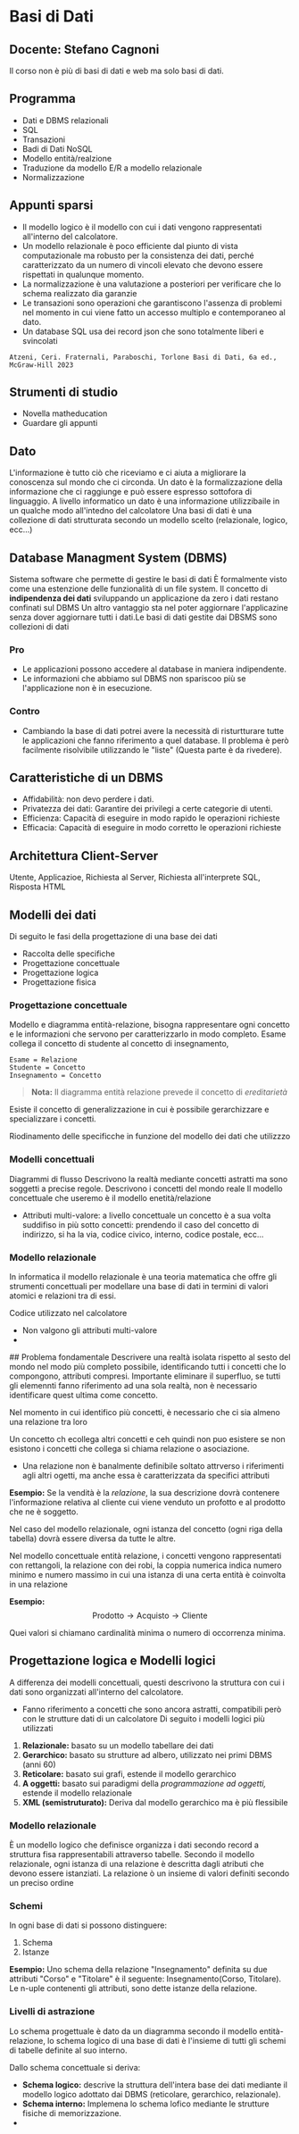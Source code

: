 # Basi di Dati
**Docente: Stefano Cagnoni**
--
Il corso non è più di basi di dati e web ma solo basi di dati. 

## Programma
- Dati e DBMS relazionali
- SQL
- Transazioni
- Badi di Dati NoSQL
- Modello entità/realzione
- Traduzione da modello E/R a modello relazionale
- Normalizzazione

## Appunti sparsi
- Il modello logico è il modello con cui i dati vengono rappresentati all'interno del calcolatore.
- Un modello relazionale è poco efficiente dal piunto di vista computazionale ma robusto per la consistenza dei dati, perché caratterizzato da un numero di vincoli elevato che devono essere rispettati in qualunque momento.
- La normalizzazione è una valutazione a posteriori per verificare che lo schema realizzato dia garanzie
- Le transazioni sono operazioni che garantiscono l'assenza di problemi nel momento in cui viene fatto un accesso multiplo e contemporaneo al dato.
- Un database SQL usa dei record json che sono totalmente liberi e svincolati

```
Atzeni, Ceri. Fraternali, Paraboschi, Torlone Basi di Dati, 6a ed., McGraw-Hill 2023
```

## Strumenti di studio
- Novella matheducation
- Guardare gli appunti

## Dato
L'informazione è tutto ciò che riceviamo e ci aiuta a migliorare la conoscenza sul mondo che ci circonda. Un dato è la formalizzazione della informazione che ci raggiunge e può essere espresso sottofora di linguaggio. A livello informatico un dato è una informazione utilizzibaile in un qualche modo all'intedno del calcolatore
Una basi di dati è una collezione di dati strutturata secondo un modello scelto (relazionale, logico, ecc...)

## Database Managment System (DBMS) 
Sistema software che permette di gestire le basi di dati
È formalmente visto come una estenzione delle funzionalità di un file system. 
Il concetto di **indipendenza dei dati**
sviluppando un applicazione da zero i dati restano confinati sul DBMS  Un altro vantaggio sta nel poter aggiornare l'applicazine senza dover aggiornare tutti i dati.Le basi di dati gestite dai DBSMS sono collezioni di dati 
### Pro
- Le applicazioni possono accedere al database in maniera indipendente. 
- Le informazioni che abbiamo sul DBMS non spariscoo più se l'applicazione non è in esecuzione.

### Contro
- Cambiando la base di dati potrei avere la necessità di risturtturare tutte le applicazioni che fanno riferimento a quel database. Il problema è però facilmente risolvibile utilizzando le "liste" (Questa parte è da rivedere).

## Caratteristiche di un DBMS
- Affidabilità: non devo perdere i dati.
- Privatezza dei dati: Garantire dei privilegi a certe categorie di utenti.
- Efficienza: Capacità di eseguire in modo rapido le operazioni richieste
- Efficacia: Capacità di eseguire in modo corretto le operazioni richieste

## Architettura Client-Server
Utente, Applicazioe, Richiesta al Server, Richiesta all'interprete SQL, Risposta HTML

## Modelli dei dati
Di seguito le fasi della progettazione di una base dei dati
- Raccolta delle specifiche
- Progettazione concettuale
- Progettazione logica
- Progettazione fisica

### Progettazione concettuale
Modello e  diagramma entità-relazione, bisogna rappresentare ogni concetto e le informazioni che servono per caratterizzarlo in modo completo. 
Esame collega il concetto di studente al concetto di insegnamento, 
```
Esame = Relazione
Studente = Concetto
Insegnamento = Concetto
```

> **Nota:** Il diagramma entità relazione prevede il concetto di *ereditarietà* 

Esiste il concetto di generalizzazione in cui è possibile gerarchizzare e specializzare i concetti.

Riodinamento delle specificche in funzione del modello dei dati che utilizzzo

### Modelli concettuali
Diagrammi di flusso
Descrivono la realtà mediante concetti astratti ma sono soggetti a precise regole. Descrivono i concetti del mondo reale
Il modello concettuale che useremo è il modello enetità/relazione
- Attributi multi-valore: a livello concettuale un concetto è a sua volta suddifiso in più sotto concetti: prendendo il caso del concetto di indirizzo, si ha la via, codice civico, interno, codice postale, ecc...

### Modello relazionale
In informatica il modello relazionale è una teoria matematica che offre gli strumenti concettuali per modellare una base di dati in termini di valori atomici e relazioni tra di essi.

Codice utilizzato nel calcolatore
- Non valgono gli attributi multi-valore
- 

## Problema fondamentale
Descrivere una realtà isolata rispetto al sesto del mondo nel modo più completo possibile, identificando tutti i concetti che lo compongono, attributi compresi. 
Importante eliminare il superfluo, se tutti gli elemennti fanno riferimento ad una sola realtà, non è necessario identificare quest ultima come concetto. 

Nel momento in cui identifico più concetti, è necessario che ci sia almeno una relazione tra loro

Un concetto ch ecollega altri concetti e ceh quindi non puo esistere se non esistono i concetti che collega si chiama relazione o asociazione. 

- Una relazione non è banalmente definibile soltato attrverso i riferimenti agli altri ogetti, ma anche essa è caratterizzata da specifici attributi

**Esempio:** Se la vendità è la *relazione*, la sua descrizione dovrà contenere l'informazione relativa al cliente cui viene venduto un profotto e al prodotto che ne è soggetto.

Nel caso del modello relazionale, ogni istanza del concetto (ogni riga della tabella) dovrà essere diversa da tutte le altre. 

Nel modello concettuale entità relazione, i concetti vengono rappresentati con rettangoli, la relazione con dei robi, la coppia numerica indica numero minimo e numero massimo in cui una istanza di una certa entità è coinvolta in una relazione

**Esempio:**
$$\text{Prodotto} \rightarrow \text{Acquisto} \rightarrow \text{Cliente}$$

Quei valori si chiamano cardinalità minima o numero di occorrenza minima. 

## Progettazione logica e Modelli logici
A differenza dei modelli concettuali, questi descrivono la struttura con cui i dati sono organizzati all'interno del calcolatore.
- Fanno riferimento a concetti che sono ancora astratti, compatibili però con le strutture dati di un calcolatore
Di seguito i modelli logici più utilizzati
1. **Relazionale:** basato su un modello tabellare dei dati
2. **Gerarchico:** basato su strutture ad albero, utilizzato nei primi DBMS (anni 60)
3. **Reticolare:** basato sui grafi, estende il modello gerarchico
4. **A oggetti:** basato sui paradigmi della *programmazione ad oggetti,* estende il modello relazionale
5. **XML (semistruturato):** Deriva dal modello gerarchico ma è più flessibile

### Modello relazionale 
È un modello logico che definisce organizza i dati secondo record a struttura fisa rappresentabili attraverso tabelle. 
Secondo il modello relazionale, ogni istanza di una relazione è descritta dagli atributi che devono essere istanziati. La relazione ò un insieme di valori definiti secondo un preciso ordine 

### Schemi
In ogni base di dati si possono distinguere:
1. Schema
2. Istanze
   
**Esempio:**
Uno schema della relazione "Insegnamento" definita su due attributi "Corso" e "Titolare" è il seguente:
Insegnamento(Corso, Titolare). Le n-uple contenenti gli attributi, sono dette istanze della relazione. 

### Livelli di astrazione
Lo schema progettuale è dato da un diagramma secondo il modello entità-relazione, lo schema logico di una base di dati è l'insieme di tutti gli schemi di tabelle definite al suo interno. 

Dallo schema concettuale si deriva: 
- **Schema logico:** descrive la struttura dell'intera base dei dati mediante il modello logico adottato dai DBMS (reticolare, gerarchico, relazionale).
- **Schema interno:** Implemena lo schema lofico mediante le strutture fisiche di memorizzazione.
- 